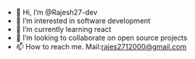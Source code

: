 - 👋 Hi, I’m @Rajesh27-dev
- 👀 I’m interested in software development
- 🌱 I’m currently learning react
- 💞️ I’m looking to collaborate on open source projects
- 📫 How to reach me. Mail:rajes2712000@gmail.com

<!---
Rajesh27-dev/Rajesh27-dev is a ✨ special ✨ repository because its `README.md` (this file) appears on your GitHub profile.
You can click the Preview link to take a look at your changes.
--->
